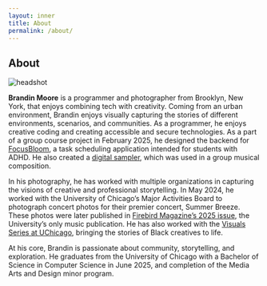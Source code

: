```yaml
---
layout: inner
title: About
permalink: /about/
---
```



## About
<img src="/img/IMG_8076.jpg" alt="headshot">

**Brandin Moore** is a programmer and photographer from Brooklyn, New York, that enjoys combining tech with creativity. Coming from an urban environment, Brandin enjoys visually capturing the stories of different environments, scenarios, and communities. As a programmer, he enjoys creative coding and creating accessible and secure technologies. As a part of a group course project in February 2025, he designed the backend for [FocusBloom](https://github.com/bensim0305/FocusBloom), a task scheduling application intended for students with ADHD. He also created a [digital sampler](https://brandinmuc.github.io/Sampler-for-Algorithmic-Music-Composition/), which was used in a group musical composition.

In his photography, he has worked with multiple organizations in capturing the visions of creative and professional storytelling. In May 2024, he worked with the University of Chicago’s Major Activities Board to photograph concert photos for their premier concert, Summer Breeze. These photos were later published in [Firebird Magazine’s 2025 issue](https://firebirdmagazine.com/mag/firebird-magazine-issue-2), the University’s only music publication. He has also worked with the [Visuals Series at UChicago](https://www.instagram.com/visualsuchi/), bringing the stories of Black creatives to life. 

At his core, Brandin is passionate about community, storytelling, and exploration. He graduates from the University of Chicago with a Bachelor of Science in Computer Science in June 2025, and completion of the Media Arts and Design minor program.



